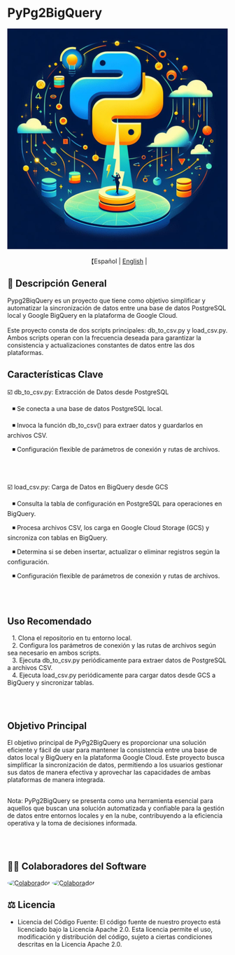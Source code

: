 # PyPg2BigQuery
<p align="center">
  <img src='pypg2biqquery_logo.jpg' width=550>
</p>
<p align="center">
    【Español | <a href="..\README.md">English</a> | 
</p>

## 📖 Descripción General

Pypg2BiqQuery es un proyecto que tiene como objetivo simplificar y automatizar la sincronización de datos entre una base de datos PostgreSQL local y Google BigQuery en la plataforma de Google Cloud.
<br><br>
Este proyecto consta de dos scripts principales: db_to_csv.py y load_csv.py.
Ambos scripts operan con la frecuencia deseada para garantizar la consistencia y actualizaciones constantes de datos entre las dos plataformas.

## Características Clave
☑️ db_to_csv.py: Extracción de Datos desde PostgreSQL

  ◾ Se conecta a una base de datos PostgreSQL local.

  ◾ Invoca la función db_to_csv() para extraer datos y guardarlos en archivos CSV.

  ◾ Configuración flexible de parámetros de conexión y rutas de archivos.

<br><br>

☑️ load_csv.py: Carga de Datos en BigQuery desde GCS

  ◾ Consulta la tabla de configuración en PostgreSQL para operaciones en BigQuery.

  ◾ Procesa archivos CSV, los carga en Google Cloud Storage (GCS) y sincroniza con tablas en BigQuery.

  ◾ Determina si se deben insertar, actualizar o eliminar registros según la configuración.

  ◾ Configuración flexible de parámetros de conexión y rutas de archivos.

<br><br>

## Uso Recomendado
  1. Clona el repositorio en tu entorno local. </br>
  2. Configura los parámetros de conexión y las rutas de archivos según sea necesario en ambos scripts. </br>
  3. Ejecuta db_to_csv.py periódicamente para extraer datos de PostgreSQL a archivos CSV. </br>
  4. Ejecuta load_csv.py periódicamente para cargar datos desde GCS a BigQuery y sincronizar tablas.

<br><br>

## Objetivo Principal
El objetivo principal de PyPg2BigQuery es proporcionar una solución eficiente y fácil de usar para mantener la consistencia entre una base de datos local y BigQuery en la plataforma Google Cloud.
Este proyecto busca simplificar la sincronización de datos, permitiendo a los usuarios gestionar sus datos de manera efectiva y aprovechar las capacidades de ambas plataformas de manera integrada.
<br><br>

Nota: PyPg2BigQuery se presenta como una herramienta esencial para aquellos que buscan una solución automatizada y confiable para la gestión de datos entre entornos locales y en la nube, contribuyendo a la eficiencia operativa y la toma de decisiones informada.

<br><br>

## 👨‍💻‍ Colaboradores del Software
<a href="https://github.com/emmanuhellt"><img src="https://avatars.githubusercontent.com/u/136921808?v=4" alt="Colaborador" style="width:5%; border-radius: 50%;"/></a>
<a href="https://github.com/jculebro"><img src="https://avatars.githubusercontent.com/u/2366703?v=4" alt="Colaborador" style="width:5%; border-radius: 50%;"/></a>

## ⚖️ Licencia

- Licencia del Código Fuente: El código fuente de nuestro proyecto está licenciado bajo la Licencia Apache 2.0. Esta licencia permite el uso, modificación y distribución del código, sujeto a ciertas condiciones descritas en la Licencia Apache 2.0.

